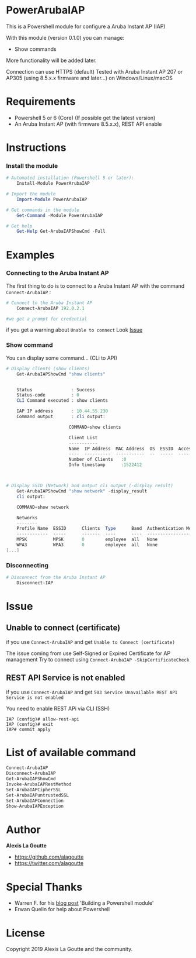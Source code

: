 
# PowerArubaIAP

This is a Powershell module for configure a Aruba Instant AP (IAP)

With this module (version 0.1.0) you can manage:

- Show commands

More functionality will be added later.

Connection can use HTTPS (default)
Tested with Aruba Instant AP 207 or AP305 (using 8.5.x.x firmware and later...) on Windows/Linux/macOS

<!--
# Usage

All resource management functions are available with the Powershell verbs GET, ADD, SET, REMOVE.
For example, you can manage Vlans with the following commands:
- `Get-ArubaSWVlans`
- `Add-ArubaSWVlans`
- `Set-ArubaSWVlans`
- `Remove-ArubaSWVlans`
-->
# Requirements

- Powershell 5 or 6 (Core) (If possible get the latest version)
- An Aruba Instant AP (with firmware 8.5.x.x), REST API enable

# Instructions
### Install the module
```powershell
# Automated installation (Powershell 5 or later):
    Install-Module PowerArubaIAP

# Import the module
    Import-Module PowerArubaIAP

# Get commands in the module
    Get-Command -Module PowerArubaIAP

# Get help
    Get-Help Get-ArubaIAPShowCmd -Full
```

# Examples
### Connecting to the Aruba Instant AP

The first thing to do is to connect to a Aruba Instant AP with the command `Connect-ArubaIAP` :

```powershell
# Connect to the Aruba Instant AP
    Connect-ArubaIAP 192.0.2.1

#we get a prompt for credential
```
if you get a warning about `Unable to connect` Look [Issue](#Issue)


### Show command

You can display some command... (CLi to API)

```powershell
# Display clients (show clients)
    Get-ArubaIAPShowCmd "show clients"


    Status               : Success
    Status-code          : 0
    CLI Command executed : show clients

    IAP IP address       : 10.44.55.230
    Command output       : cli output:

                        COMMAND=show clients

                        Client List
                        -----------
                        Name  IP Address  MAC Address  OS  ESSID  Access Point  Channel  Type  Role  IPv6 Address  Signal  Speed (mbps)
                        ----  ----------  -----------  --  -----  ------------  -------  ----  ----  ------------  ------  ------------
                        Number of Clients   :0
                        Info timestamp      :1522412



# Display SSID (Network) and output cli output (-display result)
    Get-ArubaIAPShowCmd "show network" -display_result
    cli output:

    COMMAND=show network

    Networks
    --------
    Profile Name  ESSID      Clients  Type      Band  Authentication Method  Key Management  IP Assignment  Status    Zone  Coding   Active
    ------------  -----      -------  ----      ----  ---------------------  --------------  -------------  ------    ----  ------   ------
    MPSK          MPSK       0        employee  all   None                   WPA2-AES        VLAN 44        Disabled  -     Default  No
    WPA3          WPA3       0        employee  all   None                   WPA3_SAE        Default VLAN   Disabled  -     Default  No
[...]

```


### Disconnecting

```powershell
# Disconnect from the Aruba Instant AP
    Disconnect-IAP
```

# Issue

## Unable to connect (certificate)
if you use `Connect-ArubaIAP` and get `Unable to Connect (certificate)`

The issue coming from use Self-Signed or Expired Certificate for AP management
Try to connect using `Connect-ArubaIAP -SkipCertificateCheck`

## REST API Service is not enabled
if you use `Connect-ArubaIAP` and get `503 Service Unavailable REST API Service is not enabled`

You need to enable REST APi via CLI (SSH)

```code
IAP (config)# allow-rest-api
IAP (config)# exit
IAP# commit apply
```


# List of available command
```powershell
Connect-ArubaIAP
Disconnect-ArubaIAP
Get-ArubaIAPShowCmd
Invoke-ArubaIAPRestMethod
Set-ArubaIAPCipherSSL
Set-ArubaIAPuntrustedSSL
Set-ArubaIAPConnection
Show-ArubaIAPException
```

# Author

**Alexis La Goutte**
- <https://github.com/alagoutte>
- <https://twitter.com/alagoutte>

# Special Thanks

- Warren F. for his [blog post](http://ramblingcookiemonster.github.io/Building-A-PowerShell-Module/) 'Building a Powershell module'
- Erwan Quelin for help about Powershell

# License

Copyright 2019 Alexis La Goutte and the community.
